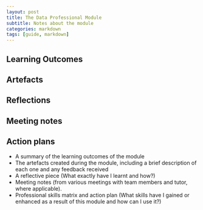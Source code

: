 ```yaml
---
layout: post
title: The Data Professional Module
subtitle: Notes about the module
categories: markdown
tags: [guide, markdown]
---
```


## Learning Outcomes
## Artefacts
## Reflections
## Meeting notes
## Action plans

- A summary of the learning outcomes of the module
- The artefacts created during the module, including a brief description of each one and any feedback received
- A reflective piece (What exactly have I learnt and how?)
- Meeting notes (from various meetings with team members and tutor, where applicable). 
- Professional skills matrix and action plan (What skills have I gained or enhanced as a result of this module and how can I use it?)
